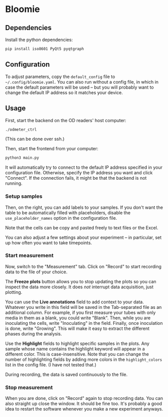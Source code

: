 # Bloomie

## Dependencies

Install the python dependencies:

```bash
pip install iso8601 PyQt5 pyqtgraph
```

## Configuration

To adjust parameters, copy the `default_config` file to `~/.config/bloomie.yaml`.
You can also run without a config file, in which in case the default parameters will be used – but you will probably want to change the default IP address so it matches your device.

## Usage

First, start the backend on the OD readers' host computer:
```bash
./odmeter_ctrl
```
(This can be done over ssh.)

Then, start the frontend from your computer:

```bash
python3 main.py
```
It will automatically try to connect to the default IP address specified in your configuration file.
Otherwise, specify the IP address you want and click "Connect". If the connection fails, it might be that the backend is not running.

### Setup samples

Then, on the right, you can add labels to your samples. If you don't want the table to be automatically filled with placeholders, disable the `use_placeholder_names` option in the configuration file. 

Note that the cells can be copy and pasted freely to text files or the Excel.

You can also adjust a few settings about your experiment – in particular, set up how often you want to take timepoints.

### Start measurement

Now, switch to the "Measurement" tab. Click on "Record" to start recording data to the file of your choice.

The **Freeze plots** button allows you to stop updating the plots so you can inspect the data more closely. It does *not* interrupt data acquisition, just plotting.

You can use the **Live annotations** field to add context to your data. Whatever you write in this field will be saved in the Tab-separated file as an additional column.
For example, if you first measure your tubes with only media in them as a blank, you could write "Blank". Then, while you are inoculating the cells, write "Inoculating" in the field. Finally, once inoculation is done, write "Growing". This will make it easy to extract the different phases during the analysis.

Use the **Highlight** fields to highlight specific samples in the plots. Any sample whose name contains the highlight keyword will appear in a different color. This is case-insensitive. Note that you can change the number of highlighting fields by adding more colors in the `highlight_colors` list in the config file. (I have not tested that.)

During recording, the data is saved continuously to the file.

### Stop measurement

When you are done, click on "Record" again to stop recording data. You can also straight up close the window. It should be fine too. It's probably a good idea to restart the software whenever you make a new experiment anyways.

